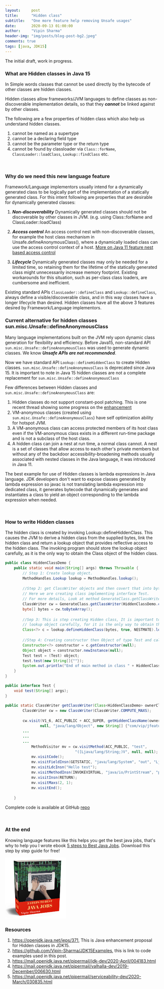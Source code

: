 ```yaml
---
layout:     post
title:      "Hidden class"
subtitle:   "One more feature help removing Unsafe usages"
date:       2020-09-13 01:00:00
author:     "Vipin Sharma"
header-img: "img/posts/blog-post-bg2.jpeg"
comments: true
tags: [java, JDK15]
---
```


The initial draft, work in progress.

<!-- Attention -->
### What are Hidden classes in Java 15
In Simple words classes that cannot be used directly by the bytecode of other classes are hidden classes.

Hidden classes allow frameworks/JVM languages to define classes as 
non-discoverable implementation details, so that they ***cannot*** be linked against 
by other classes.

<!--Hidden classes cannot be symbolically referenced by other classes.--> 
The following are a few properties of hidden class which also help us understand hidden classes. 
1. cannot be named as a supertype
2. cannot be a declaring field type
3. cannot be the parameter type or the return type 
4. cannot be found by classloader via `Class::forName`, `ClassLoader::loadClass`, 
`Lookup::findClass` etc.


<!--
Deprecate the non-standard API sun.misc.Unsafe::defineAnonymousClass, with the 
intent to deprecate it for removal in a future release. -->


<br>

<!-- Interest -->
### Why do we need this new language feature

Framework/Language implementors usually intend for a dynamically generated class to be 
logically part of the implementation of a statically generated class. 
For this intent following are properties that are desirable for dynamically generated classes:


1. ***Non-discoverability***
Dynamically generated classes should not be discoverable by other classes in JVM.
(e.g. using Class::forName and ClassLoader::loadClass)

2. ***Access control***
An access control nest with non-discoverable classes, for example the host class mechanism 
in Unsafe.defineAnonymousClass(), where a dynamically loaded class can use the 
access control context of a host. [More on Java 11 feature nest based access control](https://openjdk.java.net/jeps/181) 

3. ***Lifecycle*** 
Dynamically generated classes may only be needed for a limited time, 
so retaining them for the lifetime of the statically generated class might 
unnecessarily increase memory footprint. Existing workarounds for this situation, 
such as per-class class loaders, are cumbersome and inefficient.


Existing standard APIs `ClassLoader::defineClass` and `Lookup::defineClass`, always define 
a visible/discoverable class, and in this way classes have a longer lifecycle than desired.
Hidden classes have all the above 3 features desired by Framework/Language implementors.

### Current alternative for hidden classes sun.misc.Unsafe::defineAnonymousClass

Many language implementations built on the JVM rely upon dynamic class generation 
for flexibility and efficiency.
Before Java15, non-standard API `sun.misc.Unsafe::defineAnonymousClass` was 
used to generate dynamic classes.
We know ***Unsafe APIs are not recommended***.

Now we have standard API `Lookup::defineHiddenClass` to create Hidden classes. 
`sun.misc.Unsafe::defineAnonymousClass` is deprecated since Java 15.
It is important to note in Java 15 hidden classes are not a complete replacement for `sun.misc.Unsafe::defineAnonymousClass`

Few differences between Hidden classes and `sun.misc.Unsafe::defineAnonymousClass` are:
1. Hidden classes do not support constant-pool patching. 
This is one recent thread showing some progress on the [<ins>enhancement</ins>](https://mail.openjdk.java.net/pipermail/valhalla-dev/2020-November/008251.html)
2. VM-anonymous classes (created using `sun.misc.Unsafe::defineAnonymousClass`) have self optimization ability for hotspot JVM.
3. A VM-anonymous class can access protected members of its host class even if the 
VM-anonymous class exists in a different run-time package and is not a subclass of the host class.
4. A hidden class can join a nest at run time, a normal class cannot. 
A nest is a set of classes that allow access to each other's private members but 
without any of the backdoor accessibility-broadening methods usually associated 
with nested classes in the Java language, it was introduced in Java 11.

The best example for use of Hidden classes is lambda expressions in Java language.
JDK developers don't want to expose classes generated by lambda expression so
javac is not translating lambda expression into dedicated class, it generates 
bytecode that dynamically generates and instantiates a class to yield an object
corresponding to the lambda expression when needed.

<!-- Before Java 15 for Lambda expressions `sun.misc.Unsafe::defineAnonymousClass` was used in JDK. 
Since Java 15 lambda expression are using Hidden classes.-->

<br>

<!-- Desire -->
### How to write Hidden classes

<!--
A hidden class specific way to have a defining class loader. 
This is necessary to resolve types used by the hidden class's own fields and methods. 
In particular, a hidden class has the same defining class loader, runtime package, 
and protection domain as the lookup class, which is the class that originally 
obtained the lookup object on which Lookup::defineHiddenClass is invoked. 
-->

<!--Hidden classes have different handling of classloaders, that makes it non discoverable to other classes.-->

The hidden class is created by invoking Lookup::defineHiddenClass.
This causes the JVM to derive a hidden class from the supplied bytes, link the hidden class 
and return a lookup object that provides reflective access to the hidden class.
The invoking program should store the lookup object carefully,
as it is the only way to obtain the Class object of the hidden class.

```java
public class HiddenClassDemo {
    public static void main(String[] args) throws Throwable {
        // Step 1: Create lookup object.
        MethodHandles.Lookup lookup = MethodHandles.lookup();
        
        //Step 2: get ClassWriter objects and then covert that into byte array.
        // Here we are creating class implementing interface Test. 
        // For more details, Look at method GenerateClass.getClassWriter, link https://github.com/Vipin-Sharma/JDK15Examples/blob/master/src/main/java/com/vip/jfeatures/jdk15/hiddenclass/GenerateClass.java#L22
        ClassWriter cw = GenerateClass.getClassWriter(HiddenClassDemo.class);
        byte[] bytes = cw.toByteArray();
        
        //Sep 3: This is step creating Hidden class, It is important to note the invoking program should store the 
        // lookup object carefully, for it is the only way to obtain the Class object of the hidden class.
        Class<?> c = lookup.defineHiddenClass(bytes, true, NESTMATE).lookupClass();
        
        //Step 4: Creating constructor then Object of type Test and calling a simple function test. 
        Constructor<?> constructor = c.getConstructor(null);
        Object object = constructor.newInstance(null);
        Test test = (Test) object;
        test.test(new String[]{""});
        System.out.println("End of main method in class " + HiddenClassDemo.class.getName());
    }
}
```

```java
public interface Test {
    void test(String[] args);
}
```

```java
public static ClassWriter getClassWriter(Class<HiddenClassDemo> ownerClassName) {
        ClassWriter cw = new ClassWriter(ClassWriter.COMPUTE_MAXS);

        cw.visit(V1_6, ACC_PUBLIC + ACC_SUPER, getHiddenClassName(ownerClassName),
                null, "java/lang/Object", new String[] {"com/vip/jfeatures/jdk15/hiddenclass/Test"});
        ...
        ...
        ...
            MethodVisitor mv = cw.visitMethod(ACC_PUBLIC, "test",
                                "([Ljava/lang/String;)V", null, null);
            mv.visitCode();
            mv.visitFieldInsn(GETSTATIC, "java/lang/System", "out", "Ljava/io/PrintStream;");
            mv.visitLdcInsn("Hello test");
            mv.visitMethodInsn(INVOKEVIRTUAL, "java/io/PrintStream", "println", "(Ljava/lang/String;)V");
            mv.visitInsn(RETURN);
            mv.visitMaxs(2, 1);
            mv.visitEnd();        

    }
```

Complete code is available at GitHub [repo](https://github.com/Vipin-Sharma/JDK15Examples)

<br>

### At the end

Knowing language features like this helps you get the best java jobs, that's why to help you
I wrote ebook [5 steps to Best Java Jobs](https://jfeatures.com/).
Download this step by step guide for free!

[<img src="../img/ebook_upd.png" width="200" height="200">](https://jfeatures.com/)


### Resources
1. https://openjdk.java.net/jeps/371, This is Java enhancement proposal for Hidden classes in JDK15.
2. https://github.com/Vipin-Sharma/JDK15Examples, this is link to code examples used in this post.
3. https://mail.openjdk.java.net/pipermail/jdk-dev/2020-April/004183.html
4. https://mail.openjdk.java.net/pipermail/valhalla-dev/2019-December/006630.html
5. https://mail.openjdk.java.net/pipermail/serviceability-dev/2020-March/030835.html
